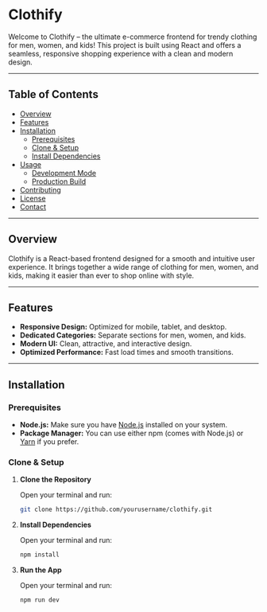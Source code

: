 # Clothify

Welcome to Clothify – the ultimate e-commerce frontend for trendy clothing for men, women, and kids! This project is built using React and offers a seamless, responsive shopping experience with a clean and modern design.

---

## Table of Contents

- [Overview](#overview)
- [Features](#features)
- [Installation](#installation)
  - [Prerequisites](#prerequisites)
  - [Clone & Setup](#clone--setup)
  - [Install Dependencies](#install-dependencies)
- [Usage](#usage)
  - [Development Mode](#development-mode)
  - [Production Build](#production-build)
- [Contributing](#contributing)
- [License](#license)
- [Contact](#contact)

---

## Overview

Clothify is a React-based frontend designed for a smooth and intuitive user experience. It brings together a wide range of clothing for men, women, and kids, making it easier than ever to shop online with style.

---

## Features

- **Responsive Design:** Optimized for mobile, tablet, and desktop.
- **Dedicated Categories:** Separate sections for men, women, and kids.
- **Modern UI:** Clean, attractive, and interactive design.
- **Optimized Performance:** Fast load times and smooth transitions.

---

## Installation

### Prerequisites

- **Node.js:** Make sure you have [Node.js](https://nodejs.org/) installed on your system.
- **Package Manager:** You can use either npm (comes with Node.js) or [Yarn](https://yarnpkg.com/) if you prefer.

### Clone & Setup

1. **Clone the Repository**

   Open your terminal and run:

   ```bash
   git clone https://github.com/yourusername/clothify.git

2. **Install Dependencies**

   Open your terminal and run:

   ```bash
   npm install

3. **Run the App**

   Open your terminal and run:

   ```bash
   npm run dev
   
